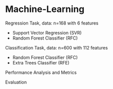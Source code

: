 # Machine-Learning

Regression Task, data: n=168 with 6 features
- Support Vector Regression (SVR)
- Random Forest Classifier (RFC)

Classification Task, data: n=600 with 112 features
- Random Forest Classifier (RFC)
- Extra Trees Classifier (RFE)

Performance Analysis and Metrics

Evaluation
